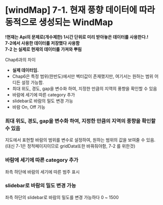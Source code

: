 # [windMap] 7-1. 현재 풍향 데이터에 따라 동적으로 생성되는 WindMap

**!현재는 Api의 문제로(개수제한) 1시간 단위로 미리 받아놓은 데이터를 사용한다.!**  
**7-2에서 사용한 데이터를 저장했다 사용함**    
**7-2 는 실제로 현재의 데이터를 가져와 뿌림**  

Chap6과의 차이 
* **실제 데이터임.**
* Chap6은 특정 범위(한반도)에서만 벡터값이 존재했지만, 여기서는 원하는 범위 어디든 설정 가능함.
* 최대 위도, 경도, gap을 변수화 하여, 지정한 만큼의 지역의 풍향을 확인할 수 있음
* 바람에 세기에 따른 category 추가
* slidebar로 바람의 밀도 변경 가능
* 바람 On, Off 가능


### 최대 위도, 경도, gap을 변수화 하여, 지정한 만큼의 지역의 풍향을 확인할 수 있음

지도에서 표현할 바람의 범위를 변수로 설정하여, 원하는 범위의 값을 보여줄 수 있음.
(대신 7-1은 정적페이지이므로 gridData또한 바꿔줘야함, 7-2 를 위한것)

### 바람에 세기에 따른 category 추가
좌측 하단에 바람의 세기에 따른 범주 표시


### slidebar로 바람의 밀도 변경 가능
좌측 하단의 slidebar로 바람의 밀도를 변경 가능하다 0 ~ 1500


